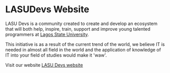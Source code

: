 # LASUDevs Website

LASU Devs is a community created to create and develop an ecosystem that will both help, inspire, train, support and improve young talented programmers at <a href="http://lasu.edu.ng/">Lagos State University</a>.

This initiative is as a result of the current trend of the world, we believe IT is needed in almost all field in the world and the application of knowledge of IT into your field of studies would make it 'waw'.

Visit our website <a href="https://lasudevs.firebaseapp.com/">LASU Devs website</a>
